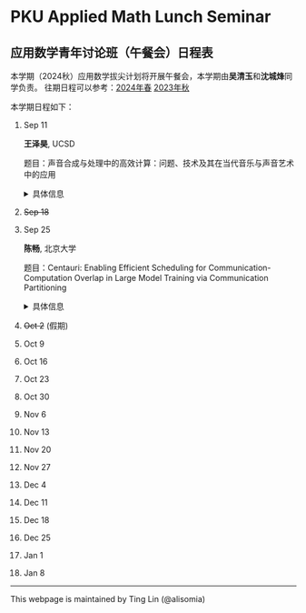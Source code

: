 # PKU Applied Math Lunch Seminar

## 应用数学青年讨论班（午餐会）日程表

本学期（2024秋）应用数学拔尖计划将开展午餐会，本学期由**吴清玉**和**沈城烽**同学负责。
往期日程可以参考：[2024年春](2024Spring.html) [2023年秋](2023Fall.html)

本学期日程如下：

1. Sep 11

    **王泽昊**, UCSD

    题目：声音合成与处理中的高效计算：问题、技术及其在当代音乐与声音艺术中的应用

    <details>
    <summary>具体信息</summary>
    
    <p>
    <b>摘要</b>:

    随着电子和数字技术的兴起，音乐和声音艺术经历了巨大的变革。与传统的大规模计算挑战不同，计算在音乐和声音艺术中的应用面临着独特的限制，例如对实时性和交互性的需求、在低功耗微控制器上实现的必要性，以及在精确性与听觉感知之间的微妙平衡。在此次演讲中，我将重点探讨当代音乐和声音艺术中的声音合成与处理的高效计算。我将首先介绍计算在这些艺术领域中的应用，特别是在声音合成与处理方面。随后，我将讨论各种算法及其在不同硬件平台上的实现，结合我在物理建模声音合成和乐器设计方面的研究与实践。最后，我将分享我对这些较为成熟的技术在音乐和声音艺术实践中潜在应用的看法。
    </p>
    <p>
    <b>报告人信息</b>:

    王泽昊是一名计算机音乐研究者和实践者，常驻于圣地亚哥和上海。他目前是加州大学圣地亚哥分校（UCSD）音乐系的计算机音乐博士候选人，导师为Tom Erbe教授和Miller Puckette教授，同时也在上海纽约大学（NYU Shanghai）担任Alex Ruthmann教授的访问研究员。此前，他在北京大学数学科学学院获得了学士学位。他的研究涵盖了音乐声学、声音合成和乐器设计，并与斯坦福大学CCRMA、爱丁堡大学和纽约大学等知名机构的艺术家和研究人员紧密合作。他的研究曾在包括斯坦福大学CCRMA、罗切斯特大学以及斯德哥尔摩皇家音乐学院在内的多个国际场合进行展示。王泽昊也是一位活跃的作曲家和声音设计师，特别专注于戏剧艺术领域。他为戏剧艺术创作的作曲与声音设计曾在北京和纽约市上演。
    </p>
    
    </details>

1. ~~Sep 18~~
1. Sep 25

    **陈畅**, 北京大学
    
    题目：Centauri: Enabling Efficient Scheduling for Communication-Computation Overlap in Large Model Training via Communication Partitioning

    <details>
    <summary>具体信息</summary>
    <p>
    <b>摘要</b>:

    Efficiently training large language models (LLMs) necessitates the adoption of hybrid parallel methods, integrating multiple communications collectives within distributed partitioned graphs. Overcoming communication bottlenecks is crucial and is often achieved through communication and computation overlaps. However, existing overlap methodologies tend to lean towards either fine-grained kernel fusion or limited operation scheduling, constraining performance optimization in heterogeneous training environments.
    In this talk, we introduce Centauri, an innovative framework that encompasses comprehensive communication partitioning and hierarchical scheduling schemes for optimized overlap. We propose a partition space comprising three inherent abstraction dimensions: primitive substitution, topology-aware group partitioning, and workload partitioning. To determine the efficient overlap of communication and computation operators, we decompose the scheduling tasks in hybrid parallel training into three hierarchical tiers: operation, layer, and model. Through these techniques, our framework Centauri effectively overlaps communication latency and enhances hardware utilization.
    </p>
    <p>
    <b>报告人信息</b>:

    陈畅是北京大学前沿交叉学科研究院的博士研究生，导师为杨超。她的研究方向为高性能与分布式计算，大规模机器学习系统和分布式系统。她在本次报告的工作获得了ASPLOS 2024 Best Paper award。

    </p>
    </details>


1. ~~Oct 2~~ (假期)
1. Oct 9
1. Oct 16
1. Oct 23
1. Oct 30
1. Nov 6
1. Nov 13
1. Nov 20
1. Nov 27
1. Dec 4
1. Dec 11
1. Dec 18
1. Dec 25
1. Jan 1
1. Jan 8






-----
This webpage is maintained by Ting Lin (@alisomia)